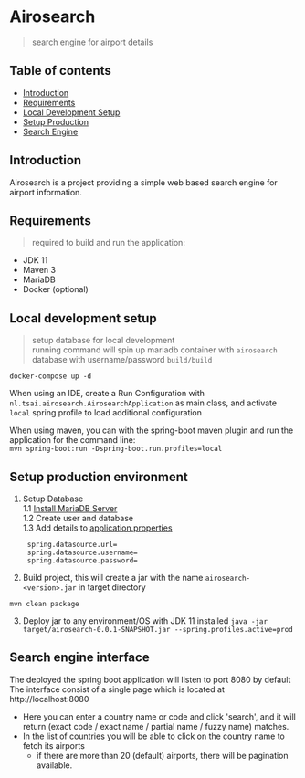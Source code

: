 # Airosearch

> search engine for airport details

## Table of contents

- [Introduction](#introduction)
- [Requirements](#requirements)
- [Local Development Setup](#local-development-setup)
- [Setup Production](#setup-production-environment)
- [Search Engine](#search-engine-interface)

## Introduction

Airosearch is a project providing a simple web based search engine for airport information.

## Requirements
> required to build and run the application:

- JDK 11
- Maven 3
- MariaDB
- Docker (optional)

## Local development setup

> setup database for local development  
> running command will spin up mariadb container with `airosearch` database with username/password `build/build`

```
docker-compose up -d
```

When using an IDE, create a Run Configuration with `nl.tsai.airosearch.AirosearchApplication` as main class, and activate `local` spring profile to load additional configuration

When using maven, you can with the spring-boot maven plugin and run the application for the command line:  
`mvn spring-boot:run -Dspring-boot.run.profiles=local`

## Setup production environment

1. Setup Database  
   1.1 [Install MariaDB Server](https://mariadb.com/get-started-with-mariadb/)  
   1.2 Create user and database  
   1.3 Add details to [application.properties](src/main/resources/application-prod.properties)
   ```
    spring.datasource.url=
    spring.datasource.username=
    spring.datasource.password=
    ```
   
2. Build project, this will create a jar with the name `airosearch-<version>.jar` in target directory
```
mvn clean package
```

3. Deploy jar to any environment/OS with JDK 11 installed
`java -jar target/airosearch-0.0.1-SNAPSHOT.jar --spring.profiles.active=prod`
   
## Search engine interface

The deployed the spring boot application will listen to port 8080 by default
The interface consist of a single page which is located at http://localhost:8080

- Here you can enter a country name or code and click 'search', and it will return 
  (exact code / exact name / partial name / fuzzy name) matches.
- In the list of countries you will be able to click on the country name to fetch its airports
   - if there are more than 20 (default) airports, there will be pagination available.

